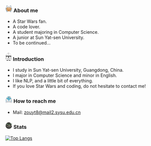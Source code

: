 <!-- ![Header](https://github.com/fulcrum-zou/fulcrum-zou/blob/main/pics/fulcrum.jpeg "Header") -->

<!-- ## Hello there <img src="https://github.com/fulcrum-zou/fulcrum-zou/blob/main/pics/bluelightsaber.png" width=22px> -->

### <img src="https://github.com/fulcrum-zou/fulcrum-zou/blob/main/pics/ahsoka.png" width=22px> About me

- A Star Wars fan.
- A code lover.
- A student majoring in Computer Science.
- A junior at Sun Yat-sen University.
- To be continued...

### <img src="https://github.com/fulcrum-zou/fulcrum-zou/blob/main/pics/clone_trooper.png" width=20px> Introduction

- I study in Sun Yat-sen University, Guangdong, China.
- I major in Computer Science and minor in English.
- I like NLP, and a little bit of everything.
- If you love Star Wars and coding, do not hesitate to contact me!

### <img src="https://github.com/fulcrum-zou/fulcrum-zou/blob/main/pics/r2d2.png" width=22px> How to reach me

- Mail: zouyt8@mail2.sysu.edu.cn

### <img src="https://github.com/fulcrum-zou/fulcrum-zou/blob/main/pics/baby-yoda.gif" width=22px> Stats

[![Top Langs](https://github-readme-stats.vercel.app/api/top-langs/?username=fulcrum-zou)](https://github.com/anuraghazra/github-readme-stats)
